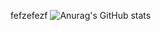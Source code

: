 fefzefezf
![Anurag's GitHub stats](https://github-readme-stats.vercel.app/api?username=/ilyes-guy&show_icons=true&theme=radical)
